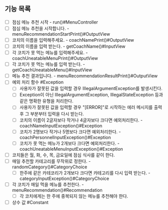 ## 기능 목록
-[ ] 점심 메뉴 추천 시작 - run()#MenuController
-[ ] 점심 메뉴 추천을 시작합니다. - menuRecommendationStartPrint()#OutputView
-[ ] 코치의 이름을 입력해주세요. - coachNamePrint()#OutputView
-[ ] 코치의 이름을 입력 받는다. - getCoachName()#InputView
-[ ] 각 코치가 못 먹는 메뉴를 입력해주세요. - coachUneatableMenuPrint()#OutputView
-[ ] 각 코치가 못 먹는 메뉴를 입력 받는다. - getCoachUneatableMenu()#InputView
-[ ] 메뉴 추천 결과입니다. - menuRecommendationResultPrint()#OutputView
-[ ] 예외 처리 함수 #Exception
  - [ ] 사용자가 잘못된 값을 입력할 경우 IllegalArgumentException를 발생시킨다.
  - [ ] Exception이 아닌 IllegalArgumentException, IllegalStateException 등과 같은 명확한 유형을 처리한다.
  - [ ] 사용자가 잘못된 값을 입력할 경우 "[ERROR]"로 시작하는 에러 메시지를 출력 후 그 부분부터 입력을 다시 받는다.
  - [ ] 코치의 이름이 2글자보다 작거나 4글자보다 크다면 예외처리한다. - coachNameInputException()#Exception
  - [ ] 코치가 2명보다 작거나 5명보다 크다면 예외처리한다. - coachPersonnelInputException()#Exception
  - [ ] 코치가 못 먹는 메뉴가 2개보다 크다면 예외처리한다. - coachUneatableMenuInputException()#Exception
- [ ] 코치들은 월, 화, 수, 목, 금요일에 점심 식사를 같이 한다.
- [ ] 매일 추천할 카테고리를 무작위로 정한다. - randomCategory()#CategoryChoice
  - [ ] 한주에 같은 카테코리가 2개보다 크다면 카테고리를 다시 입력 받는다. - categoryInputException()#CategoryChoice
- [ ] 각 코치가 매일 먹을 메뉴를 추천한다. - menuRecommendation()#Recommendation
  - [ ] 각 코치에게는 한 주에 중복되지 않는 메뉴를 추천해야 한다.
- [ ] 상수 값 #Constant